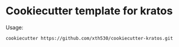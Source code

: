# Cookiecutter template for kratos
Usage:
```bash
cookiecutter https://github.com/xth530/cookiecutter-kratos.git
```
